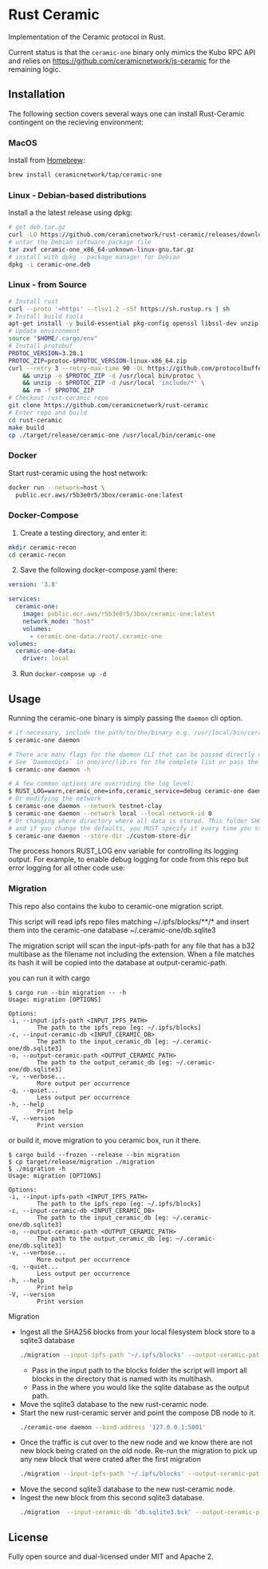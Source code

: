 # Rust Ceramic

Implementation of the Ceramic protocol in Rust.

Current status is that the `ceramic-one` binary only mimics the Kubo RPC API and relies on https://github.com/ceramicnetwork/js-ceramic for the remaining logic.

## Installation

The following section covers several ways one can install Rust-Ceramic contingent on the recieving environment:

### MacOS

Install from [Homebrew](https://brew.sh/):

```bash
brew install ceramicnetwork/tap/ceramic-one
```

### Linux - Debian-based distributions

Install a the latest release using dpkg:

```bash
# get deb.tar.gz
curl -LO https://github.com/ceramicnetwork/rust-ceramic/releases/download/latest/ceramic-one_x86_64-unknown-linux-gnu.tar.gz
# untar the Debian software package file
tar zxvf ceramic-one_x86_64-unknown-linux-gnu.tar.gz 
# install with dpkg - package manager for Debian
dpkg -i ceramic-one.deb
```

### Linux - from Source

```bash
# Install rust
curl --proto '=https' --tlsv1.2 -sSf https://sh.rustup.rs | sh
# Install build tools
apt-get install -y build-essential pkg-config openssl libssl-dev unzip
# Update environment
source "$HOME/.cargo/env"
# Install protobuf
PROTOC_VERSION=3.20.1
PROTOC_ZIP=protoc-$PROTOC_VERSION-linux-x86_64.zip
curl --retry 3 --retry-max-time 90 -OL https://github.com/protocolbuffers/protobuf/releases/download/v$PROTOC_VERSION/$PROTOC_ZIP \
    && unzip -o $PROTOC_ZIP -d /usr/local bin/protoc \
    && unzip -o $PROTOC_ZIP -d /usr/local 'include/*' \
    && rm -f $PROTOC_ZIP
# Checkout rust-ceramic repo
git clone https://github.com/ceramicnetwork/rust-ceramic
# Enter repo and build
cd rust-ceramic
make build
cp ./target/release/ceramic-one /usr/local/bin/ceramic-one
```

### Docker

Start rust-ceramic using the host network:

```bash
docker run --network=host \
  public.ecr.aws/r5b3e0r5/3box/ceramic-one:latest
```

### Docker-Compose

1. Create a testing directory, and enter it:

```bash
mkdir ceramic-recon
cd ceramic-recon
```

2. Save the following docker-compose.yaml there:

```YAML
version: '3.8'

services:
  ceramic-one:
    image: public.ecr.aws/r5b3e0r5/3box/ceramic-one:latest
    network_mode: "host"
    volumes:
      - ceramic-one-data:/root/.ceramic-one
volumes:
  ceramic-one-data:
    driver: local
```

3. Run `docker-compose up -d`

## Usage

Running the ceramic-one binary is simply passing the `daemon` cli option.

```sh
# if necessary, include the path/to/the/binary e.g. /usr/local/bin/ceramic-one or ./target/release/ceramic-one
$ ceramic-one daemon 

# There are many flags for the daemon CLI that can be passed directly or set as environment variables. 
# See `DaemonOpts` in one/src/lib.rs for the complete list or pass the -h flag
$ ceramic-one daemon -h

# A few common options are overriding the log level:
$ RUST_LOG=warn,ceramic_one=info,ceramic_service=debug ceramic-one daemon
# Or modifying the network 
$ ceramic-one daemon --network testnet-clay 
$ ceramic-one daemon --network local --local-network-id 0
# Or changing where directory where all data is stored. This folder SHOULD be backed up in production
# and if you change the defaults, you MUST specify it every time you start the daemon.
$ ceramic-one daemon --store-dir ./custom-store-dir
```

The process honors RUST_LOG env variable for controlling its logging output.
For example, to enable debug logging for code from this repo but error logging for all other code use:

### Migration
This repo also contains the kubo to ceramic-one migration script.

This script will read ipfs repo files matching ~/.ipfs/blocks/**/*
and insert them into the ceramic-one database ~/.ceramic-one/db.sqlite3

The migration script will scan the input-ipfs-path for any file that has
a b32 multibase as the filename not including the extension. When a file matches its hash it will be copied into the database at output-ceramic-path.

you can run it with cargo

    $ cargo run --bin migration -- -h
    Usage: migration [OPTIONS]

    Options:
    -i, --input-ipfs-path <INPUT_IPFS_PATH>
            The path to the ipfs_repo [eg: ~/.ipfs/blocks]
    -c, --input-ceramic-db <INPUT_CERAMIC_DB>
            The path to the input_ceramic_db [eg: ~/.ceramic-one/db.sqlite3]
    -o, --output-ceramic-path <OUTPUT_CERAMIC_PATH>
            The path to the output_ceramic_db [eg: ~/.ceramic-one/db.sqlite3]
    -v, --verbose...
            More output per occurrence
    -q, --quiet...
            Less output per occurrence
    -h, --help
            Print help
    -V, --version
            Print version

or build it, move migration to you ceramic box, run it there.

    $ cargo build --frozen --release --bin migration
    $ cp target/release/migration ./migration
    $ ./migration -h
    Usage: migration [OPTIONS]

    Options:
    -i, --input-ipfs-path <INPUT_IPFS_PATH>
            The path to the ipfs_repo [eg: ~/.ipfs/blocks]
    -c, --input-ceramic-db <INPUT_CERAMIC_DB>
            The path to the input_ceramic_db [eg: ~/.ceramic-one/db.sqlite3]
    -o, --output-ceramic-path <OUTPUT_CERAMIC_PATH>
            The path to the output_ceramic_db [eg: ~/.ceramic-one/db.sqlite3]
    -v, --verbose...
            More output per occurrence
    -q, --quiet...
            Less output per occurrence
    -h, --help
            Print help
    -V, --version
            Print version

Migration

* Ingest all the SHA256 blocks from your local filesystem block store to a sqlite3 database
    ```zsh
    ./migration --input-ipfs-path '~/.ipfs/blocks' --output-ceramic-path '~/.ceramic-one/db.sqlite3'
    ```
  * Pass in the input path to the blocks folder the script will import all blocks 
    in the directory that is named with its multihash. 
  * Pass in the where you would like the sqlite database as the output path.
* Move the sqlite3 database to the new rust-ceramic node.
* Start the new rust-ceramic server and point the compose DB node to it.
    ```zsh
    ./ceramic-one daemon --bind-address '127.0.0.1:5001'
    ```
* Once the traffic is cut over to the new node and we know there are not new block being crated on the old node.
Re-run the migration to pick up any new block that were crated after the first migration
    ```zsh
    ./migration --input-ipfs-path '~/.ipfs/blocks' --output-ceramic-path '~/.ceramic-one/db.sqlite3.bck'
    ```
* Move the second sqlite3 database to the new rust-ceramic node.
* Ingest the new block from this second sqlite3 database.
    ```zsh
    ./migration  --input-ceramic-db 'db.sqlite3.bck' --output-ceramic-path '~/.ceramic-one/db.sqlite3.bck'
    ```

## License

Fully open source and dual-licensed under MIT and Apache 2.

